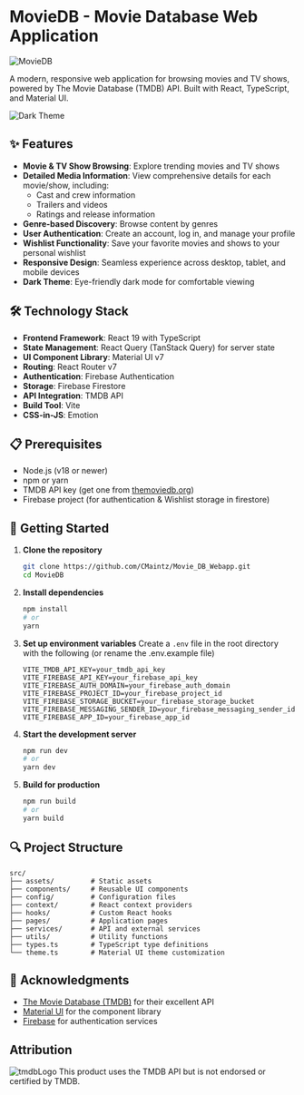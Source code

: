 # MovieDB - Movie Database Web Application

![MovieDB](https://img.shields.io/badge/MovieDB-React%20%7C%20TypeScript%20%7C%20Material%20UI-2196f3)

A modern, responsive web application for browsing movies and TV shows, powered by The Movie Database (TMDB) API. Built with React, TypeScript, and Material UI.

![Dark Theme](https://img.shields.io/badge/Theme-Dark-121212)

## ✨ Features

- **Movie & TV Show Browsing**: Explore trending movies and TV shows
- **Detailed Media Information**: View comprehensive details for each movie/show, including:
    - Cast and crew information
    - Trailers and videos
    - Ratings and release information
- **Genre-based Discovery**: Browse content by genres
- **User Authentication**: Create an account, log in, and manage your profile
- **Wishlist Functionality**: Save your favorite movies and shows to your personal wishlist
- **Responsive Design**: Seamless experience across desktop, tablet, and mobile devices
- **Dark Theme**: Eye-friendly dark mode for comfortable viewing

## 🛠️ Technology Stack

- **Frontend Framework**: React 19 with TypeScript
- **State Management**: React Query (TanStack Query) for server state
- **UI Component Library**: Material UI v7
- **Routing**: React Router v7
- **Authentication**: Firebase Authentication
- **Storage**: Firebase Firestore
- **API Integration**: TMDB API
- **Build Tool**: Vite
- **CSS-in-JS**: Emotion

## 📋 Prerequisites

- Node.js (v18 or newer)
- npm or yarn
- TMDB API key (get one from [themoviedb.org](https://www.themoviedb.org/))
- Firebase project (for authentication & Wishlist storage in firestore)

## 🚀 Getting Started

1. **Clone the repository**
   ```bash
   git clone https://github.com/CMaintz/Movie_DB_Webapp.git
   cd MovieDB
   ```

2. **Install dependencies**
   ```bash
   npm install
   # or
   yarn
   ```

3. **Set up environment variables**
   Create a `.env` file in the root directory with the following (or rename the .env.example file)
   ```
   VITE_TMDB_API_KEY=your_tmdb_api_key
   VITE_FIREBASE_API_KEY=your_firebase_api_key
   VITE_FIREBASE_AUTH_DOMAIN=your_firebase_auth_domain
   VITE_FIREBASE_PROJECT_ID=your_firebase_project_id
   VITE_FIREBASE_STORAGE_BUCKET=your_firebase_storage_bucket
   VITE_FIREBASE_MESSAGING_SENDER_ID=your_firebase_messaging_sender_id
   VITE_FIREBASE_APP_ID=your_firebase_app_id
   ```

4. **Start the development server**
   ```bash
   npm run dev
   # or
   yarn dev
   ```

5. **Build for production**
   ```bash
   npm run build
   # or
   yarn build
   ```


## 🔍 Project Structure

```
src/
├── assets/         # Static assets
├── components/     # Reusable UI components
├── config/         # Configuration files
├── context/        # React context providers
├── hooks/          # Custom React hooks
├── pages/          # Application pages
├── services/       # API and external services
├── utils/          # Utility functions
├── types.ts        # TypeScript type definitions
└── theme.ts        # Material UI theme customization
```

## 🙏 Acknowledgments

- [The Movie Database (TMDB)](https://www.themoviedb.org/) for their excellent API
- [Material UI](https://mui.com/) for the component library
- [Firebase](https://firebase.google.com/) for authentication services

## Attribution
 ![tmdbLogo](https://www.themoviedb.org/assets/2/v4/logos/v2/blue_short-8e7b30f73a4020692ccca9c88bafe5dcb6f8a62a4c6bc55cd9ba82bb2cd95f6c.svg)
This product uses the TMDB API but is not endorsed or certified by TMDB.
